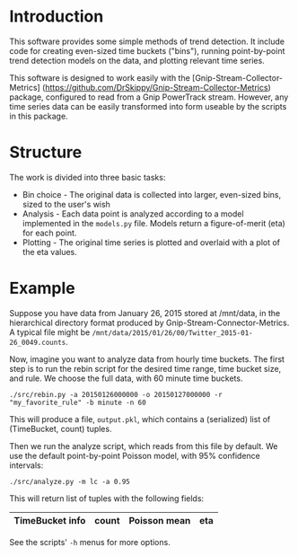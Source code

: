 # Introduction

This software provides some simple methods of trend detection.
It include code for creating even-sized time buckets ("bins"),
running point-by-point trend detection models on the data,
and plotting relevant time series. 

This software is designed to work easily with the [Gnip-Stream-Collector-Metrics]
(https://github.com/DrSkippy/Gnip-Stream-Collector-Metrics) package, configured to read
from a Gnip PowerTrack stream. However, any time series data can be easily
transformed into form useable by the scripts in this package. 

# Structure

The work is divided into three basic tasks:

* Bin choice - The original data is collected into larger, even-sized bins,
sized to the user's wish
* Analysis - Each data point is analyzed according to a model implemented in
the `models.py` file. Models return a figure-of-merit (eta) for each point.
* Plotting - The original time series is plotted and overlaid with a plot of the eta values. 

# Example

Suppose you have data from January 26, 2015 stored at /mnt/data, 
in the hierarchical directory format produced by Gnip-Stream-Connector-Metrics. 
A typical file might be `/mnt/data/2015/01/26/00/Twitter_2015-01-26_0049.counts`. 

Now, imagine you want to analyze data from hourly time buckets.
The first step is to run the rebin script for the desired time range, time bucket size, and rule.
We choose the full data, with 60 minute time buckets. 

`./src/rebin.py -a 20150126000000 -o 20150127000000 -r "my_favorite_rule" -b minute -n 60`

This will produce a file, `output.pkl`, 
which contains a (serialized) list of (TimeBucket, count) tuples.  

Then we run the analyze script, which reads from this file by default.
We use the default point-by-point Poisson model, with 95% confidence intervals:

`./src/analyze.py -m lc -a 0.95`

This will return list of tuples with the following fields:

| TimeBucket info | count | Poisson mean | eta |
| --------------  | ----- | ------------ | --- |


See the scripts' `-h` menus for more options.
